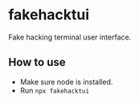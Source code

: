 # fakehacktui
Fake hacking terminal user interface.

## How to use
 - Make sure node is installed.
 - Run `npx fakehacktui`
